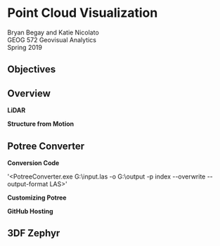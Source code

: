 # Point Cloud Visualization
Bryan Begay and Katie Nicolato<br/> 
GEOG 572 Geovisual Analytics<br/>
Spring 2019<br/>

## Objectives<br/>

## Overview<br/>

**LiDAR**<br/>

**Structure from Motion**<br/>

## Potree Converter<br/>

**Conversion Code**<br/>

'<PotreeConverter.exe G:\input.las -o G:\output -p index --overwrite --output-format LAS>'

**Customizing Potree**<br/>

**GitHub Hosting**<br/>

## 3DF Zephyr <br/>

